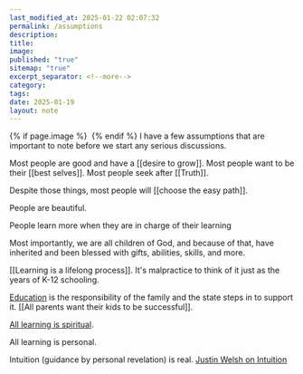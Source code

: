 ```yaml
---
last_modified_at: 2025-01-22 02:07:32
permalink: /assumptions
description: 
title: 
image: 
published: "true"
sitemap: "true"
excerpt_separator: <!--more-->
category: 
tags: 
date: 2025-01-19
layout: note
---
```



{% if page.image %} <img src="{{ page.image }}" alt=""> {% endif %}
I have a few assumptions that are important to note before we start any serious discussions. 

Most people are good and have a [[desire to grow]]. Most people want to be their [[best selves]]. Most people seek after [[Truth]].

Despite those things, most people will [[choose the easy path]]. 

People are beautiful. 

People learn more when they are in charge of their learning

Most importantly, we are all children of God, and because of that, have inherited and been blessed with gifts, abilities, skills, and more. 

[[Learning is a lifelong process]]. It's malpractice to think of it just as the years of K-12 schooling. 

[Education](https://jethro.site/2023/09/25/education-is-the-responsibility-of-25a/)  is the responsibility of the family and the state steps in to support it. [[All parents want their kids to be successful]].

[All learning is spiritual](https://jethro.site/2023/10/09/the-value-of-spiritual-learning/).

All learning is personal.

Intuition (guidance by personal revelation) is real. [Justin Welsh on Intuition](https://x.com/thejustinwelsh/status/1881024584599654622?s=46)  

